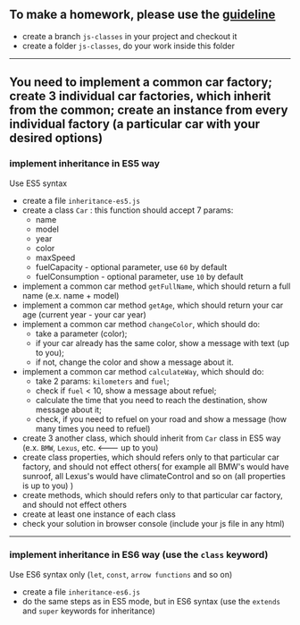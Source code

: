 To make a homework, please use the [guideline](../homework-guidelines.md)
---

+ create a branch `js-classes` in your project and checkout it
+ create a folder `js-classes`, do your work inside this folder
---
You need to implement a common car factory;
create 3 individual car factories, which inherit from the common;
create an instance from every individual factory (a particular car with your desired options)
---
### implement inheritance in ES5 way
Use ES5 syntax
+ create a file `inheritance-es5.js`
+ create a class `Car` : this function should accept 7 params:  
    + name
    + model
    + year
    + color
    + maxSpeed
    + fuelCapacity - optional parameter, use `60` by default
    + fuelConsumption - optional parameter, use `10` by default
+ implement a common car method `getFullName`, which should return a full name (e.x. name + model)
+ implement a common car method `getAge`, which should return your car age (current year - your car year)
+ implement a common car method `changeColor`, which should do:
    - take a parameter (color);
    - if your car already has the same color, show a message with text (up to you);
    - if not, change the color and show a message about it.
+ implement a common car method `calculateWay`, which should do:
    - take 2 params: `kilometers` and `fuel`;
    - check if `fuel` < 10, show a message about refuel;
    - calculate the time that you need to reach the destination, show message about it;
    - check, if you need to refuel on your road and show a message (how many times you need to refuel)
+ create 3 another class, which should inherit from `Car` class in ES5 way (e.x. `BMW`, `Lexus`, etc. <--- up to you)
+ create class properties, which should refers only to that particular car factory, and should not effect others(
    for example all BMW's would have sunroof, all Lexus's would have climateControl and so on (all properties is up 
    to you)
)
+ create methods, which should refers only to that particular car factory, and should not effect others
+ create at least one instance of each class
+ check your solution in browser console (include your js file in any html)
---
### implement inheritance in ES6 way (use the `class` keyword)
Use ES6 syntax only (`let`, `const`, `arrow functions` and so on)
+ create a file `inheritance-es6.js`
+ do the same steps as in ES5 mode, but in ES6 syntax (use the `extends` and `super` keywords for inheritance)

